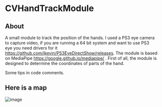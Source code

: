 # CVHandTrackModule
## About
A small module to track the position of the hands. I used a PS3 eye camera to capture video, if you are running a 64 bit system and want to use PS3 eye you need drivers for it https://github.com/jkevin/PS3EyeDirectShow/releases.
The module is based on MediaPipe https://google.github.io/mediapipe/ .
First of all, the module is designed to determine the coordinates of parts of the hand.

Some tips in code comments.

## Here is a map

![image](https://user-images.githubusercontent.com/80523414/177600292-ba4675db-aa86-4f46-8228-3f1b59bae949.png)
